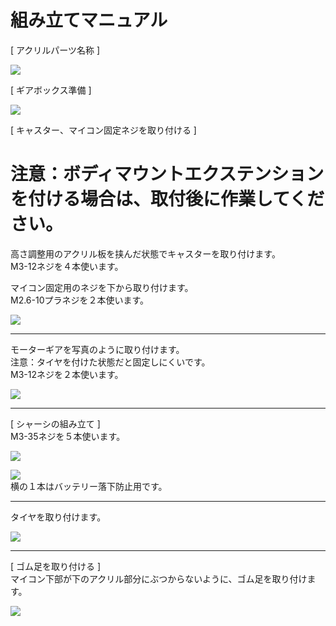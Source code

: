 # 組み立てマニュアル

[ アクリルパーツ名称 ]

![](/type2/img/type2_m01.png)

[ ギアボックス準備 ]

![](/type2/img/type2_m02.jpg)



[ キャスター、マイコン固定ネジを取り付ける ]<br>
# 注意：ボディマウントエクステンションを付ける場合は、取付後に作業してください。 <br>
高さ調整用のアクリル板を挟んだ状態でキャスターを取り付けます。<br>
M3-12ネジを４本使います。<br>

マイコン固定用のネジを下から取り付けます。<br>
M2.6-10プラネジを２本使います。<br>

![](/type2/img/type2_001.jpg)

<hr>

モーターギアを写真のように取り付けます。<br>
注意：タイヤを付けた状態だと固定しにくいです。<br>
M3-12ネジを２本使います。<br>

![](/type2/img/type2_002.jpg)

<hr>

[ シャーシの組み立て ]<br>
M3-35ネジを５本使います。<br>

![](/type2/img/type2_003.jpg)

![](/type2/img/type2_004.jpg)
<br>
横の１本はバッテリー落下防止用です。

<hr>

タイヤを取り付けます。<br>

![](/type2/img/type2_005.jpg)

<hr>

[ ゴム足を取り付ける ]<br>
マイコン下部が下のアクリル部分にぶつからないように、ゴム足を取り付けます。<br>

![](/type2/img/type2_006.jpg)

